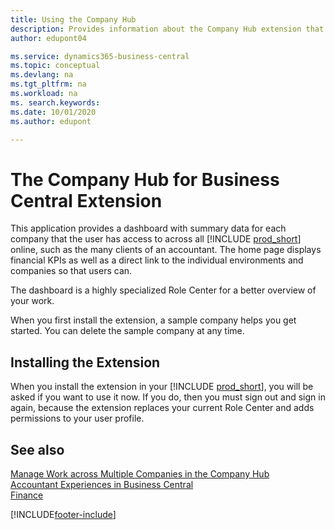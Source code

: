 ```yaml
---
title: Using the Company Hub
description: Provides information about the Company Hub extension that you can use to manage work across multiple companies in Business Central.
author: edupont04

ms.service: dynamics365-business-central
ms.topic: conceptual
ms.devlang: na
ms.tgt_pltfrm: na
ms.workload: na
ms. search.keywords: 
ms.date: 10/01/2020
ms.author: edupont

---
```

# The Company Hub for Business Central Extension

This application provides a dashboard with summary data for each company that the user has access to across all [!INCLUDE [prod_short](includes/prod_short.md)] online, such as the many clients of an accountant. The home page displays financial KPIs as well as a direct link to the individual environments and companies so that users can.

The dashboard is a highly specialized Role Center for a better overview of your work.

When you first install the extension, a sample company helps you get started. You can delete the sample company at any time.

## Installing the Extension

When you install the extension in your [!INCLUDE [prod_short](includes/prod_short.md)], you will be asked if you want to use it now. If you do, then you must sign out and sign in again, because the extension replaces your current Role Center and adds permissions to your user profile.

## See also

[Manage Work across Multiple Companies in the Company Hub](company-hub.md)  
[Accountant Experiences in Business Central ](finance-accounting.md)  
[Finance](finance.md)  


[!INCLUDE[footer-include](includes/footer-banner.md)]